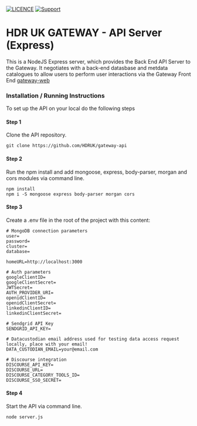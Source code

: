 [![LICENCE](https://img.shields.io/github/license/HDRUK/gateway-api)](https://github.com/HDRUK/gateway-api/blob/master/LICENSE)
[![Support](https://img.shields.io/badge/Supported%20By-HDR%20UK-blue)](https://hdruk.ac.uk)

# HDR UK GATEWAY - API Server (Express)

This is a NodeJS Express server, which provides the Back End API Server to the Gateway. It negotiates with a back-end datasbase and metdata catalogues to allow users to perform user interactions via the Gateway Front End [gateway-web](https://github.com/HDRUK/gateway-web)

### Installation / Running Instructions

To set up the API on your local do the following steps

#### Step 1
Clone the API repository.

`git clone https://github.com/HDRUK/gateway-api`

#### Step 2 
Run the npm install and add mongoose, express, body-parser, morgan and cors modules via command line.

```
npm install
npm i -S mongoose express body-parser morgan cors
```

#### Step 3
Create a .env file in the root of the project with this content:

```
# MongoDB connection parameters
user=
password=
cluster=
database=

homeURL=http://localhost:3000

# Auth parameters
googleClientID=
googleClientSecret=
JWTSecret=
AUTH_PROVIDER_URI=
openidClientID=
openidClientSecret=
linkedinClientID=
linkedinClientSecret=

# Sendgrid API Key
SENDGRID_API_KEY=

# Datacustodian email address used for testing data access request locally, place with your email!
DATA_CUSTODIAN_EMAIL=your@email.com

# Discourse integration
DISCOURSE_API_KEY=
DISCOURSE_URL=
DISCOURSE_CATEGORY_TOOLS_ID=
DISCOURSE_SSO_SECRET=
```

#### Step 4
Start the API via command line.

`node server.js`
